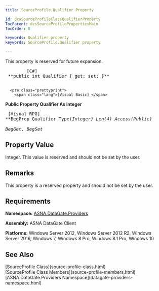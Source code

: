```yaml
---
title: SourceProfile.Qualifier Property

Id: dcsSourceProfileClassQualifierProperty
TocParent: dcsSourceProfilePropertiesMain
TocOrder: 8

keywords: Qualifier property
keywords: SourceProfile.Qualifier property

---
```


This property is reserved for future expansion. 
<pre class="prettyprint">
        <span class="lang">[C#]</span>
 **public int Qualifier { get; set; }** 
      </pre>
      <pre class="prettyprint">
        <span class="lang">[Visual Basic] </span>
 **Public Property Qualifier As Integer** 
      </pre>
      <pre class="prettyprint">
        <span class="lang">[Visual RPG]</span>
 **BegProp Qualifier Type(*Integer) Len(4) Access(*Public)<br />   BegGet, BegSet** 
      </pre>

## Property Value

Integer. This value is reserved and should not be set by the user.
## Remarks

This property is a reserved property and should not be set by the user. 
## Requirements

**Namespace:** [ASNA.DataGate.Providers](datagate-providers-namespace.html)

<span> **Assembly:** ASNA DataGate Client</span> 

<span> **Platforms:** Windows Server 2012, Windows Server 2012 R2, Windows Server 2016, Windows 7, Windows 8 Pro, Windows 8.1 Pro, Windows 10</span>
## See Also

<dl />
      [SourceProfile Class](source-profile-class.html)
      <br />
      [SourceProfile Class Members](source-profile-members.html)
      <br />
      [ASNA.DataGate.Providers Namespace](datagate-providers-namespace.html)


